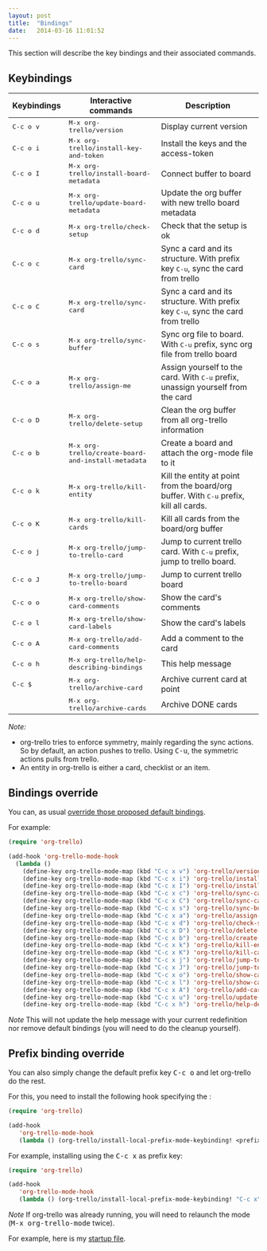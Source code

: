 ```yaml
---
layout: post
title:  "Bindings"
date:   2014-03-16 11:01:52
---
```


This section will describe the key bindings and their associated commands.

## Keybindings

Keybindings        | Interactive commands                                        | Description
-------------------|-------------------------------------------------------------|----------------------------------------------------------------------------------------------
<kbd>C-c o v</kbd> | <kbd>M-x org-trello/version</kbd>                           | Display current version
<kbd>C-c o i</kbd> | <kbd>M-x org-trello/install-key-and-token</kbd>             | Install the keys and the access-token
<kbd>C-c o I</kbd> | <kbd>M-x org-trello/install-board-metadata</kbd>            | Connect buffer to board
<kbd>C-c o u</kbd> | <kbd>M-x org-trello/update-board-metadata</kbd>             | Update the org buffer with new trello board metadata
<kbd>C-c o d</kbd> | <kbd>M-x org-trello/check-setup</kbd>                       | Check that the setup is ok
<kbd>C-c o c</kbd> | <kbd>M-x org-trello/sync-card</kbd>                         | Sync a card and its structure. With prefix key <kbd>C-u</kbd>, sync the card from trello
<kbd>C-c o C</kbd> | <kbd>M-x org-trello/sync-card</kbd>                         | Sync a card and its structure. With prefix key <kbd>C-u</kbd>, sync the card from trello
<kbd>C-c o s</kbd> | <kbd>M-x org-trello/sync-buffer</kbd>                       | Sync org file to board. With <kbd>C-u</kbd> prefix, sync org file from trello board
<kbd>C-c o a</kbd> | <kbd>M-x org-trello/assign-me</kbd>                         | Assign yourself to the card. With <kbd>C-u</kbd> prefix, unassign yourself from the card
<kbd>C-c o D</kbd> | <kbd>M-x org-trello/delete-setup</kbd>                      | Clean the org buffer from all org-trello information
<kbd>C-c o b</kbd> | <kbd>M-x org-trello/create-board-and-install-metadata</kbd> | Create a board and attach the org-mode file to it
<kbd>C-c o k</kbd> | <kbd>M-x org-trello/kill-entity</kbd>                       | Kill the entity at point from the board/org buffer. With <kbd>C-u</kbd> prefix, kill all cards.
<kbd>C-c o K</kbd> | <kbd>M-x org-trello/kill-cards</kbd>                        | Kill all cards from the board/org buffer
<kbd>C-c o j</kbd> | <kbd>M-x org-trello/jump-to-trello-card</kbd>               | Jump to current trello card. With <kbd>C-u</kbd> prefix, jump to trello board.
<kbd>C-c o J</kbd> | <kbd>M-x org-trello/jump-to-trello-board</kbd>              | Jump to current trello board
<kbd>C-c o o</kbd> | <kbd>M-x org-trello/show-card-comments</kbd>                | Show the card's comments
<kbd>C-c o l</kbd> | <kbd>M-x org-trello/show-card-labels</kbd>                  | Show the card's labels
<kbd>C-c o A</kbd> | <kbd>M-x org-trello/add-card-comments</kbd>                 | Add a comment to the card
<kbd>C-c o h</kbd> | <kbd>M-x org-trello/help-describing-bindings</kbd>          | This help message
<kbd>C-c $</kbd>   | <kbd>M-x org-trello/archive-card</kbd>                      | Archive current card at point
                   | <kbd>M-x org-trello/archive-cards</kbd>                     | Archive DONE cards

*Note:*

- org-trello tries to enforce symmetry, mainly regarding the sync actions.
So by default, an action pushes to trello. Using <kbd>C-u</kbd>, the symmetric actions pulls from trello.
- An entity in org-trello is either a card, checklist or an item.

## Bindings override

You can, as usual [override those proposed default bindings](http://ergoemacs.org/emacs/reclaim_keybindings.html).

For example:

``` lisp
(require 'org-trello)

(add-hook 'org-trello-mode-hook
  (lambda ()
    (define-key org-trello-mode-map (kbd "C-c x v") 'org-trello/version)
    (define-key org-trello-mode-map (kbd "C-c x i") 'org-trello/install-key-and-token)
    (define-key org-trello-mode-map (kbd "C-c x I") 'org-trello/install-board-metadata)
    (define-key org-trello-mode-map (kbd "C-c x c") 'org-trello/sync-card)
    (define-key org-trello-mode-map (kbd "C-c x C") 'org-trello/sync-card)
    (define-key org-trello-mode-map (kbd "C-c x s") 'org-trello/sync-buffer)
    (define-key org-trello-mode-map (kbd "C-c x a") 'org-trello/assign-me)
    (define-key org-trello-mode-map (kbd "C-c x d") 'org-trello/check-setup)
    (define-key org-trello-mode-map (kbd "C-c x D") 'org-trello/delete-setup)
    (define-key org-trello-mode-map (kbd "C-c x b") 'org-trello/create-board-and-install-metadata)
    (define-key org-trello-mode-map (kbd "C-c x k") 'org-trello/kill-entity)
    (define-key org-trello-mode-map (kbd "C-c x K") 'org-trello/kill-cards)
    (define-key org-trello-mode-map (kbd "C-c x j") 'org-trello/jump-to-trello-card)
    (define-key org-trello-mode-map (kbd "C-c x J") 'org-trello/jump-to-trello-board)
    (define-key org-trello-mode-map (kbd "C-c x o") 'org-trello/show-card-comments)
    (define-key org-trello-mode-map (kbd "C-c x l") 'org-trello/show-card-labels)
    (define-key org-trello-mode-map (kbd "C-c x A") 'org-trello/add-card-comments)
    (define-key org-trello-mode-map (kbd "C-c x u") 'org-trello/update-board-metadata)
    (define-key org-trello-mode-map (kbd "C-c x h") 'org-trello/help-describing-bindings)))
```

*Note* This will not update the help message with your current redefinition nor remove default bindings (you will need to do the cleanup yourself).

## Prefix binding override

You can also simply change the default prefix key <kbd>C-c o</kbd> and let org-trello do the rest.

For this, you need to install the following hook specifying the <prefix-key>:

``` lisp
(require 'org-trello)

(add-hook
   'org-trello-mode-hook
   (lambda () (org-trello/install-local-prefix-mode-keybinding! <prefix-key>)))
```

For example, installing using the <kbd>C-c x</kbd> as prefix key:

``` lisp
(require 'org-trello)

(add-hook
   'org-trello-mode-hook
   (lambda () (org-trello/install-local-prefix-mode-keybinding! "C-c x")))
```

*Note* If org-trello was already running, you will need to relaunch the mode (<kbd>M-x org-trello-mode</kbd> twice).

For example, here is my [startup file](https://github.com/ardumont/orgmode-pack/blob/master/init.el#L3).

